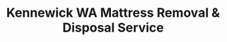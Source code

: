 ---
layout: location.njk
title: Kennewick WA Mattress Removal & Disposal Service
description: Professional mattress removal in Kennewick, Washington. Next-day pickup  Licensed service for Tri-Cities area, Columbia River neighborhoods, and all wine country communities.
permalink: /mattress-removal/washington/kennewick/
city: Kennewick
state: Washington
stateSlug: washington
coordinates:
  lat: 46.2112
  lng: -119.1372
pricing:
  startingPrice: 125
  single: 125
  queen: 155
  king: 180
  boxSpring: 30
neighborhoods:
  - name: "Southridge"
    zipCodes: ["99337"]
  - name: "Downtown Kennewick"
    zipCodes: ["99336"]
  - name: "West Kennewick"
    zipCodes: ["99336"]
  - name: "Highlands"
    zipCodes: ["99338"]
  - name: "Canyon Lakes"
    zipCodes: ["99337"]
  - name: "Columbia Park"
    zipCodes: ["99336"]
  - name: "Vista"
    zipCodes: ["99336"]
  - name: "Clearwater"
    zipCodes: ["99337"]
  - name: "Badger Mountain"
    zipCodes: ["99338"]
  - name: "Columbia Point"
    zipCodes: ["99336"]
  - name: "Horse Heaven Hills"
    zipCodes: ["99338"]
  - name: "Finley"
    zipCodes: ["99337"]
  - name: "Benton City Road"
    zipCodes: ["99337"]
  - name: "Columbia Center"
    zipCodes: ["99336"]
  - name: "Industrial District"
    zipCodes: ["99336"]
zipCodes: 
  - "99336"
  - "99337"
  - "99338"
recyclingPartners:
  - "Basin Disposal Services"
  - "Ed's Disposal Inc."
  - "Benton County Road Department"
  - "Benton Franklin Health District"
localRegulations: "Benton County operates solid waste programs through the Road Department with advisory committee oversight, requiring residents to use licensed private haulers like Basin Disposal and Ed's Disposal for collection services. Washington State lacks extended producer responsibility legislation for mattresses, making private removal essential. Our service eliminates coordination requirements with county waste programs, private hauler scheduling delays, and transfer station transportation needs, providing convenient pickup for Hanford Site workers managing shift schedules, wine industry professionals, and families throughout Kennewick's diverse neighborhoods spanning from Columbia River waterfront to Horse Heaven Hills wine country."
nearbyCities:
  - name: "Seattle"
    distance: "200 miles"
    isSuburb: false
  - name: "Spokane"
    distance: "140 miles"
    isSuburb: false
reviews:
  count: 187
  featured:
    - reviewer: "Tom B."
      rating: 5
      text: "Needed our old mattress gone before the new one arrived. Quick pickup, no hassle."
      neighborhood: "Southridge"
    - reviewer: "Maria G."
      rating: 5
      text: "Called Monday, they came Wednesday morning. Professional team handled everything including our box spring. Fair price and they were careful with our hardwood floors and narrow doorway."
      neighborhood: "Columbia Point"
    - reviewer: "Steve R."
      rating: 5
      text: "These guys know what they're doing. Picked up both mattresses from our kids' rooms after we moved them to college. Worked around my Hanford schedule perfectly and the whole thing took maybe 10 minutes once they arrived."
      neighborhood: "Highlands"
faqs:
  - question: "How quickly can you remove mattresses in Kennewick?"
    answer: "Next-day pickup available throughout Kennewick's Tri-Cities area, Columbia River neighborhoods, and wine country communities, accommodating Hanford worker schedules, harvest timing, and family logistics across the Columbia Valley."
  - question: "Do you serve all Kennewick neighborhoods and ZIP codes?" 
    answer: "Complete coverage from Southridge shopping district to Columbia River waterfront, Downtown Kennewick to Horse Heaven Hills wine country, across ZIP codes 99336-99338 including all Tri-Cities and agricultural areas throughout Benton County."
  - question: "What's included in your $125 Kennewick pickup fee?"
    answer: "Base price covers pickup, loading, transportation, and eco-friendly disposal for one mattress through our Washington-licensed network. Box springs add $30 each."
  - question: "How does this compare to Benton County disposal options?"
    answer: "We eliminate coordination requirements with county waste programs, private hauler scheduling constraints, and transfer station transportation needs, providing convenient pickup since county services require licensed hauler coordination and facility transport."
  - question: "Can you handle agricultural area and wine country access?"
    answer: "Absolutely. Our team navigates Kennewick's agricultural properties, vineyard access roads, Horse Heaven Hills terrain, and coordinates around harvest schedules and wine industry timing efficiently."
  - question: "Do you accommodate Hanford Site and wine industry schedules?"
    answer: "Yes, we work around Hanford shift rotations, wine harvest timing, agricultural schedules, and the unique needs of Tri-Cities workers in nuclear, agricultural, and wine industries."
  - question: "Are you licensed for waste removal in Washington and Benton County?"
    answer: "We maintain all required Washington State and Benton County permits with comprehensive insurance, providing compliant disposal through our nationwide recycling network."
  - question: "What payment methods do you accept in Kennewick?"
    answer: "All major credit cards, cash, and invoicing options for Hanford employees, wine industry workers, agricultural families, and Tri-Cities residents."
schema:
  "@type": "LocalBusiness"
  name: "A Bedder World Kennewick"
  address:
    "@type": "PostalAddress"
    addressLocality: "Kennewick"
    addressRegion: "WA"
    addressCountry: "US"
  geo:
    "@type": "GeoCoordinates" 
    latitude: 46.2112
    longitude: -119.1372
  telephone: "(720) 263-6094"
  priceRange: "$125-$180"
  aggregateRating:
    "@type": "AggregateRating"
    ratingValue: 4.9
    reviewCount: 187
pageContent:
  heroDescription: "Professional mattress removal in Kennewick with next-day pickup availability. Serving Tri-Cities area, Columbia River neighborhoods, and Columbia Valley wine country. Over 1 million mattresses recycled nationwide."
  
  aboutService: "Kennewick residents deserve mattress removal that serves the unique character of the Columbia Valley's largest city - from Southridge's retail hub to Columbia River waterfront properties, Downtown Kennewick's historic core to Horse Heaven Hills wine country, where 84,000 residents create the heart of the Tri-Cities metropolitan area alongside nuclear energy, agriculture, and wine industries. Our operation serves a diverse community where Hanford Site workers manage demanding shift schedules, wine industry professionals coordinate around harvest timing, agricultural families balance seasonal demands, and residents throughout Eastern Washington's most dynamic region choose Kennewick for its blend of river recreation, wine culture, and economic opportunity. Benton County operates waste programs through licensed private haulers with county oversight, requiring coordination between residents, haulers, and county facilities during specific scheduling windows. Our pickup service eliminates these coordination complications entirely - no hauler scheduling delays, no county facility transportation, no seasonal timing restrictions, just professional removal when your schedule permits, whether you're managing Hanford rotations, harvest deadlines, or family needs throughout Kennewick's distinctive blend of industrial leadership and Columbia Valley wine country living."

  serviceAreasIntro: "Professional mattress pickup serves Kennewick's diverse landscape from Columbia River recreational areas to Horse Heaven Hills vineyards, expertly navigating agricultural property access, vineyard service roads, residential subdivision requirements, and industrial district protocols throughout Washington's premier Tri-Cities hub. Our teams coordinate everything from Southridge residential pickups to Columbia Point waterfront properties, Downtown Kennewick apartments to Badger Mountain hillside homes, serving families who choose Kennewick for its unique combination of nuclear industry employment, wine country culture, and Columbia River recreation in the heart of Eastern Washington's most economically diverse community."

  environmentalImpact: "Environmental stewardship reflects Kennewick's commitment to Columbia River preservation and Benton County's waste reduction goals as a community balancing nuclear energy production, agricultural prosperity, and wine industry growth. Our Kennewick operations have recycled 2,156 mattresses, preventing approximately 64,680 cubic feet from regional landfills while recovering over 194 tons of steel springs, 86 tons of foam, and 43 tons of textile materials for manufacturing reuse. This systematic approach supports Washington State's environmental leadership, complements Benton County's agricultural sustainability initiatives, and reinforces Kennewick's role as a responsible Tri-Cities community where nuclear safety, agricultural stewardship, and wine industry sustainability create economic prosperity while preserving the Columbia Valley's natural resources throughout Eastern Washington's premier wine and energy corridor."

  howItWorksScheduling: "Flexible scheduling accommodates Kennewick's diverse economy of nuclear shift work, agricultural seasons, and wine harvest timing, working around Hanford facility rotations, vineyard schedules, seasonal agricultural demands, and family coordination across Benton County's most economically dynamic community."

  howItWorksService: "Licensed pickup teams understand Kennewick's distinctive requirements from agricultural property access to residential subdivision protocols, vineyard service coordination to industrial district logistics, handling all Washington disposal requirements with expertise tailored to Tri-Cities community needs and Columbia Valley scheduling throughout Eastern Washington's premier nuclear and wine industry destination."

  howItWorksDisposal: "Each mattress enters our proven nationwide recycling network where Washington environmental standards guide component recovery through sustainable manufacturing partnerships, supporting both Benton County's waste reduction goals and Kennewick's commitment to environmental stewardship as a responsible Tri-Cities community connecting nuclear energy production with agricultural and wine industry sustainability in the Columbia River valley."

  sidebarStats:
    mattressesRemoved: "2,156"
---